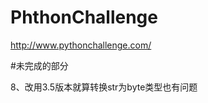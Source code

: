 PhthonChallenge
===============
http://www.pythonchallenge.com/


#未完成的部分

8、改用3.5版本就算转换str为byte类型也有问题
